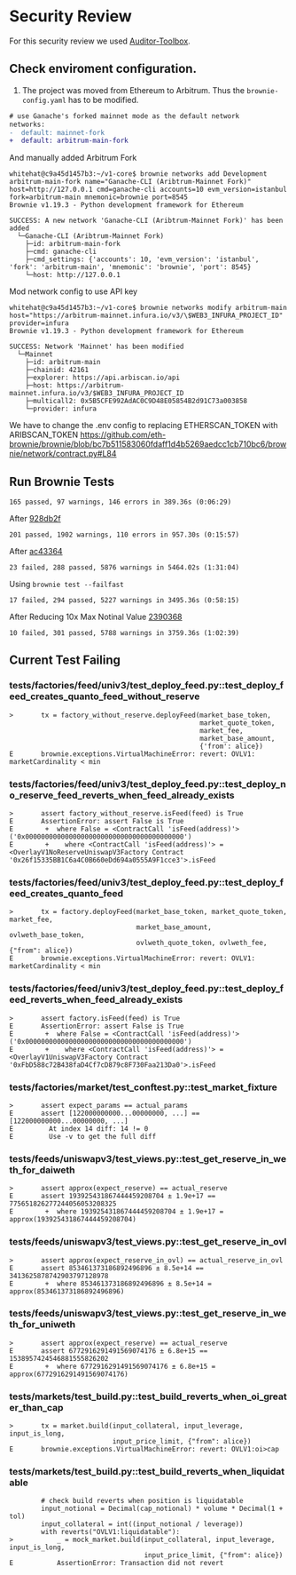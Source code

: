 # Security Review

For this security review we used [Auditor-Toolbox](https://github.com/Deivitto/auditor-docker).

## Check enviroment configuration.

1. The project was moved from Ethereum to Arbitrum. Thus the `brownie-config.yaml` has to be modified.

```diff
# use Ganache's forked mainnet mode as the default network
networks:
-  default: mainnet-fork
+  default: arbitrum-main-fork
```

And manually added Arbitrum Fork

```
whitehat@c9a45d1457b3:~/v1-core$ brownie networks add Development arbitrum-main-fork name="Ganache-CLI (Aribtrum-Mainnet Fork)" host=http://127.0.0.1 cmd=ganache-cli accounts=10 evm_version=istanbul fork=arbitrum-main mnemonic=brownie port=8545
Brownie v1.19.3 - Python development framework for Ethereum

SUCCESS: A new network 'Ganache-CLI (Aribtrum-Mainnet Fork)' has been added
  └─Ganache-CLI (Aribtrum-Mainnet Fork)
    ├─id: arbitrum-main-fork
    ├─cmd: ganache-cli
    ├─cmd_settings: {'accounts': 10, 'evm_version': 'istanbul', 'fork': 'arbitrum-main', 'mnemonic': 'brownie', 'port': 8545}
    └─host: http://127.0.0.1
```

Mod network config to use API key

```
whitehat@c9a45d1457b3:~/v1-core$ brownie networks modify arbitrum-main host="https://arbitrum-mainnet.infura.io/v3/\$WEB3_INFURA_PROJECT_ID" provider=infura
Brownie v1.19.3 - Python development framework for Ethereum

SUCCESS: Network 'Mainnet' has been modified
  └─Mainnet
    ├─id: arbitrum-main
    ├─chainid: 42161
    ├─explorer: https://api.arbiscan.io/api
    ├─host: https://arbitrum-mainnet.infura.io/v3/$WEB3_INFURA_PROJECT_ID
    ├─multicall2: 0x5B5CFE992AdAC0C9D48E05854B2d91C73a003858
    └─provider: infura
```

We have to change the .env config to replacing ETHERSCAN_TOKEN with ARIBSCAN_TOKEN
https://github.com/eth-brownie/brownie/blob/bc7b511583060fdaff1d4b5269aedcc1cb710bc6/brownie/network/contract.py#L84

## Run Brownie Tests

```
165 passed, 97 warnings, 146 errors in 389.36s (0:06:29)
```

After [928db2f](https://github.com/overlay-market/v1-core/commit/928db2feec5a2e3566800f6c0984b53df460d9a3)

```
201 passed, 1902 warnings, 110 errors in 957.30s (0:15:57)
```

After [ac43364](https://github.com/overlay-market/v1-core/commit/ac43364f5e17281da729405b8dc038b1a890d45e)

```
23 failed, 288 passed, 5876 warnings in 5464.02s (1:31:04)
```

Using `brownie test --failfast`

```
17 failed, 294 passed, 5227 warnings in 3495.36s (0:58:15)
```

After Reducing 10x Max Notinal Value [2390368](https://github.com/overlay-market/v1-core/commit/23903684738eff74d1063a472d6bab67efe31a04)

```
10 failed, 301 passed, 5788 warnings in 3759.36s (1:02:39)
```

## Current Test Failing

### tests/factories/feed/univ3/test_deploy_feed.py::test_deploy_feed_creates_quanto_feed_without_reserve

```
>       tx = factory_without_reserve.deployFeed(market_base_token,
                                                market_quote_token,
                                                market_fee,
                                                market_base_amount,
                                                {'from': alice})
E       brownie.exceptions.VirtualMachineError: revert: OVLV1: marketCardinality < min
```

### tests/factories/feed/univ3/test_deploy_feed.py::test_deploy_no_reserve_feed_reverts_when_feed_already_exists

```
>       assert factory_without_reserve.isFeed(feed) is True
E       AssertionError: assert False is True
E        +  where False = <ContractCall 'isFeed(address)'>('0x0000000000000000000000000000000000000000')
E        +    where <ContractCall 'isFeed(address)'> = <OverlayV1NoReserveUniswapV3Factory Contract '0x26f15335BB1C6a4C0B660eDd694a0555A9F1cce3'>.isFeed
```

### tests/factories/feed/univ3/test_deploy_feed.py::test_deploy_feed_creates_quanto_feed

```
>       tx = factory.deployFeed(market_base_token, market_quote_token, market_fee,
                                market_base_amount, ovlweth_base_token,
                                ovlweth_quote_token, ovlweth_fee, {"from": alice})
E       brownie.exceptions.VirtualMachineError: revert: OVLV1: marketCardinality < min
```

### tests/factories/feed/univ3/test_deploy_feed.py::test_deploy_feed_reverts_when_feed_already_exists

```
>       assert factory.isFeed(feed) is True
E       AssertionError: assert False is True
E        +  where False = <ContractCall 'isFeed(address)'>('0x0000000000000000000000000000000000000000')
E        +    where <ContractCall 'isFeed(address)'> = <OverlayV1UniswapV3Factory Contract '0xFbD588c72B438faD4Cf7cD879c8F730Faa213Da0'>.isFeed
```

### tests/factories/market/test_conftest.py::test_market_fixture

```
>       assert expect_params == actual_params
E       assert [122000000000...00000000, ...] == [122000000000...00000000, ...]
E         At index 14 diff: 14 != 0
E         Use -v to get the full diff
```

### tests/feeds/uniswapv3/test_views.py::test_get_reserve_in_weth_for_daiweth

```
>       assert approx(expect_reserve) == actual_reserve
E       assert 193925431867444459208704 ± 1.9e+17 == 775651826277244056053208325
E        +  where 193925431867444459208704 ± 1.9e+17 = approx(193925431867444459208704)
```

### tests/feeds/uniswapv3/test_views.py::test_get_reserve_in_ovl

```
>       assert approx(expect_reserve_in_ovl) == actual_reserve_in_ovl
E       assert 853461373186892496896 ± 8.5e+14 == 3413625878742903797128978
E        +  where 853461373186892496896 ± 8.5e+14 = approx(853461373186892496896)
```

### tests/feeds/uniswapv3/test_views.py::test_get_reserve_in_weth_for_uniweth

```
>       assert approx(expect_reserve) == actual_reserve
E       assert 6772916291491569074176 ± 6.8e+15 == 1538957424546881555826202
E        +  where 6772916291491569074176 ± 6.8e+15 = approx(6772916291491569074176)
```

### tests/markets/test_build.py::test_build_reverts_when_oi_greater_than_cap

```
>       tx = market.build(input_collateral, input_leverage, input_is_long,
                          input_price_limit, {"from": alice})
E       brownie.exceptions.VirtualMachineError: revert: OVLV1:oi>cap
```

### tests/markets/test_build.py::test_build_reverts_when_liquidatable

```
        # check build reverts when position is liquidatable
        input_notional = Decimal(cap_notional) * volume * Decimal(1 + tol)
        input_collateral = int((input_notional / leverage))
        with reverts("OVLV1:liquidatable"):
>           _ = mock_market.build(input_collateral, input_leverage, input_is_long,
                                  input_price_limit, {"from": alice})
E           AssertionError: Transaction did not revert
```
